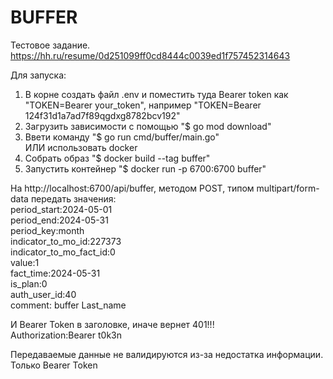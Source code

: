 # BUFFER #

Тестовое задание. https://hh.ru/resume/0d251099ff0cd8444c0039ed1f757452314643

Для запуска:  
1) В корне создать файл .env и поместить туда Bearer token как "TOKEN=Bearer your_token", например "TOKEN=Bearer 124f31d1a7ad7f89qgdxg8782bcv192"
2) Загрузить зависимости с помощью "$ go mod download"  
3) Ввети команду "$ go run cmd/buffer/main.go"   
ИЛИ использовать docker  
1) Собрать образ "$ docker build --tag buffer"  
2) Запустить контейнер "$ docker run -p 6700:6700 buffer"

На http://localhost:6700/api/buffer, методом POST, типом multipart/form-data передать значения:  
period_start:2024-05-01  
period_end:2024-05-31  
period_key:month  
indicator_to_mo_id:227373  
indicator_to_mo_fact_id:0  
value:1  
fact_time:2024-05-31  
is_plan:0  
auth_user_id:40  
comment: buffer Last_name  

И Bearer Token в заголовке, иначе вернет 401!!!  
Authorization:Bearer t0k3n

Передаваемые данные не валидируются из-за недостатка информации. Только Bearer Token
